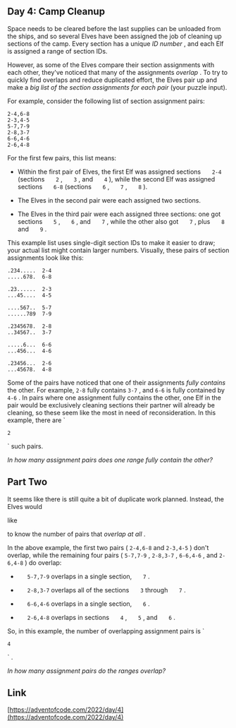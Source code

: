 ## Day 4: Camp Cleanup

Space needs to be cleared before the last supplies can be unloaded from the ships, and so several Elves have been assigned the job of cleaning up sections of the camp. Every section has a unique
_ID number_
, and each Elf is assigned a range of section IDs.

However, as some of the Elves compare their section assignments with each other, they've noticed that many of the assignments
_overlap_
. To try to quickly find overlaps and reduce duplicated effort, the Elves pair up and make a
_big list of the section assignments for each pair_
(your puzzle input).

For example, consider the following list of section assignment pairs:

```
2-4,6-8
2-3,4-5
5-7,7-9
2-8,3-7
6-6,4-6
2-6,4-8

```

For the first few pairs, this list means:

- Within the first pair of Elves, the first Elf was assigned sections
  `    2-4
  `
  (sections
  `    2
  `
  ,
  `    3
  `
  , and
  `    4
  `
  ), while the second Elf was assigned sections
  `    6-8
  `
  (sections
  `    6
  `
  ,
  `    7
  `
  ,
  `    8
  `
  ).

- The Elves in the second pair were each assigned two sections.

- The Elves in the third pair were each assigned three sections: one got sections
  `    5
  `
  ,
  `    6
  `
  , and
  `    7
  `
  , while the other also got
  `    7
  `
  , plus
  `    8
  `
  and
  `    9
  `
  .

This example list uses single-digit section IDs to make it easier to draw; your actual list might contain larger numbers. Visually, these pairs of section assignments look like this:

```
.234.....  2-4
.....678.  6-8

.23......  2-3
...45....  4-5

....567..  5-7
......789  7-9

.2345678.  2-8
..34567..  3-7

.....6...  6-6
...456...  4-6

.23456...  2-6
...45678.  4-8

```

Some of the pairs have noticed that one of their assignments
_fully contains_
the other. For example,
`2-8`
fully contains
`3-7`
, and
`6-6`
is fully contained by
`4-6`
. In pairs where one assignment fully contains the other, one Elf in the pair would be exclusively cleaning sections their partner will already be cleaning, so these seem like the most in need of reconsideration. In this example, there are
`

    2

`
such pairs.

_In how many assignment pairs does one range fully contain the other?_

## Part Two

It seems like there is still quite a bit of duplicate work planned. Instead, the Elves would

like

to know the number of pairs that
_overlap at all_
.

In the above example, the first two pairs (
`2-4,6-8`
and
`2-3,4-5`
) don't overlap, while the remaining four pairs (
`5-7,7-9`
,
`2-8,3-7`
,
`6-6,4-6`
, and
`2-6,4-8`
) do overlap:

- `    5-7,7-9
  `
  overlaps in a single section,
  `    7
  `
  .

- `    2-8,3-7
  `
  overlaps all of the sections
  `    3
  `
  through
  `    7
  `
  .

- `    6-6,4-6
  `
  overlaps in a single section,
  `    6
  `
  .

- `    2-6,4-8
  `
  overlaps in sections
  `    4
  `
  ,
  `    5
  `
  , and
  `    6
  `
  .

So, in this example, the number of overlapping assignment pairs is
`

    4

`
.

_In how many assignment pairs do the ranges overlap?_

## Link

[https://adventofcode.com/2022/day/4](https://adventofcode.com/2022/day/4)
